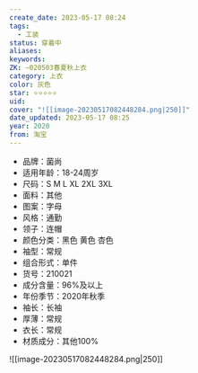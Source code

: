 ```yaml
---
create_date: 2023-05-17 08:24
tags:
  - 工装
status: 穿着中
aliases:
keywords:
ZK: ~020503春夏秋上衣
category: 上衣
color: 灰色
star: ⭐⭐⭐⭐⭐
uid:
cover: "![[image-20230517082448284.png|250]]"
date_updated: 2023-05-17 08:25
year: 2020
from: 淘宝
---
```


- 品牌：菌尚
- 适用年龄：18-24周岁
- 尺码：S M L XL 2XL 3XL
- 面料：其他
- 图案：字母
- 风格：通勤
- 领子：连帽
- 颜色分类：黑色 黄色 杏色
- 袖型：常规
- 组合形式：单件
- 货号：210021
- 成分含量：96%及以上
- 年份季节：2020年秋季
- 袖长：长袖
- 厚薄：常规
- 衣长：常规
- 材质成分：其他100%

![[image-20230517082448284.png|250]]
